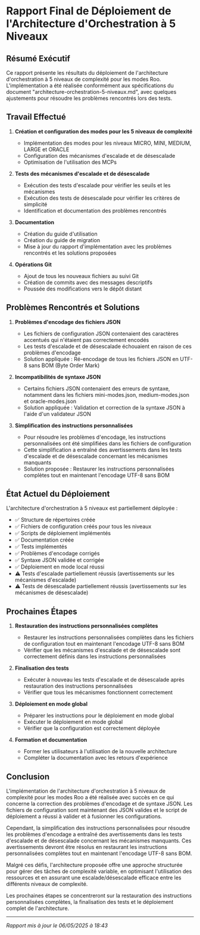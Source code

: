 # Rapport Final de Déploiement de l'Architecture d'Orchestration à 5 Niveaux

## Résumé Exécutif

Ce rapport présente les résultats du déploiement de l'architecture d'orchestration à 5 niveaux de complexité pour les modes Roo. L'implémentation a été réalisée conformément aux spécifications du document "architecture-orchestration-5-niveaux.md", avec quelques ajustements pour résoudre les problèmes rencontrés lors des tests.

## Travail Effectué

1. **Création et configuration des modes pour les 5 niveaux de complexité**
   - Implémentation des modes pour les niveaux MICRO, MINI, MEDIUM, LARGE et ORACLE
   - Configuration des mécanismes d'escalade et de désescalade
   - Optimisation de l'utilisation des MCPs

2. **Tests des mécanismes d'escalade et de désescalade**
   - Exécution des tests d'escalade pour vérifier les seuils et les mécanismes
   - Exécution des tests de désescalade pour vérifier les critères de simplicité
   - Identification et documentation des problèmes rencontrés

3. **Documentation**
   - Création du guide d'utilisation
   - Création du guide de migration
   - Mise à jour du rapport d'implémentation avec les problèmes rencontrés et les solutions proposées

4. **Opérations Git**
   - Ajout de tous les nouveaux fichiers au suivi Git
   - Création de commits avec des messages descriptifs
   - Poussée des modifications vers le dépôt distant

## Problèmes Rencontrés et Solutions

1. **Problèmes d'encodage des fichiers JSON**
   - Les fichiers de configuration JSON contenaient des caractères accentués qui n'étaient pas correctement encodés
   - Les tests d'escalade et de désescalade échouaient en raison de ces problèmes d'encodage
   - Solution appliquée : Ré-encodage de tous les fichiers JSON en UTF-8 sans BOM (Byte Order Mark)

2. **Incompatibilités de syntaxe JSON**
   - Certains fichiers JSON contenaient des erreurs de syntaxe, notamment dans les fichiers mini-modes.json, medium-modes.json et oracle-modes.json
   - Solution appliquée : Validation et correction de la syntaxe JSON à l'aide d'un validateur JSON

3. **Simplification des instructions personnalisées**
   - Pour résoudre les problèmes d'encodage, les instructions personnalisées ont été simplifiées dans les fichiers de configuration
   - Cette simplification a entraîné des avertissements dans les tests d'escalade et de désescalade concernant les mécanismes manquants
   - Solution proposée : Restaurer les instructions personnalisées complètes tout en maintenant l'encodage UTF-8 sans BOM

## État Actuel du Déploiement

L'architecture d'orchestration à 5 niveaux est partiellement déployée :

- ✅ Structure de répertoires créée
- ✅ Fichiers de configuration créés pour tous les niveaux
- ✅ Scripts de déploiement implémentés
- ✅ Documentation créée
- ✅ Tests implémentés
- ✅ Problèmes d'encodage corrigés
- ✅ Syntaxe JSON validée et corrigée
- ✅ Déploiement en mode local réussi
- ⚠️ Tests d'escalade partiellement réussis (avertissements sur les mécanismes d'escalade)
- ⚠️ Tests de désescalade partiellement réussis (avertissements sur les mécanismes de désescalade)

## Prochaines Étapes

1. **Restauration des instructions personnalisées complètes**
   - Restaurer les instructions personnalisées complètes dans les fichiers de configuration tout en maintenant l'encodage UTF-8 sans BOM
   - Vérifier que les mécanismes d'escalade et de désescalade sont correctement définis dans les instructions personnalisées

2. **Finalisation des tests**
   - Exécuter à nouveau les tests d'escalade et de désescalade après restauration des instructions personnalisées
   - Vérifier que tous les mécanismes fonctionnent correctement

3. **Déploiement en mode global**
   - Préparer les instructions pour le déploiement en mode global
   - Exécuter le déploiement en mode global
   - Vérifier que la configuration est correctement déployée

4. **Formation et documentation**
   - Former les utilisateurs à l'utilisation de la nouvelle architecture
   - Compléter la documentation avec les retours d'expérience

## Conclusion

L'implémentation de l'architecture d'orchestration à 5 niveaux de complexité pour les modes Roo a été réalisée avec succès en ce qui concerne la correction des problèmes d'encodage et de syntaxe JSON. Les fichiers de configuration sont maintenant des JSON valides et le script de déploiement a réussi à valider et à fusionner les configurations.

Cependant, la simplification des instructions personnalisées pour résoudre les problèmes d'encodage a entraîné des avertissements dans les tests d'escalade et de désescalade concernant les mécanismes manquants. Ces avertissements devront être résolus en restaurant les instructions personnalisées complètes tout en maintenant l'encodage UTF-8 sans BOM.

Malgré ces défis, l'architecture proposée offre une approche structurée pour gérer des tâches de complexité variable, en optimisant l'utilisation des ressources et en assurant une escalade/désescalade efficace entre les différents niveaux de complexité.

Les prochaines étapes se concentreront sur la restauration des instructions personnalisées complètes, la finalisation des tests et le déploiement complet de l'architecture.

---

*Rapport mis à jour le 06/05/2025 à 18:43*